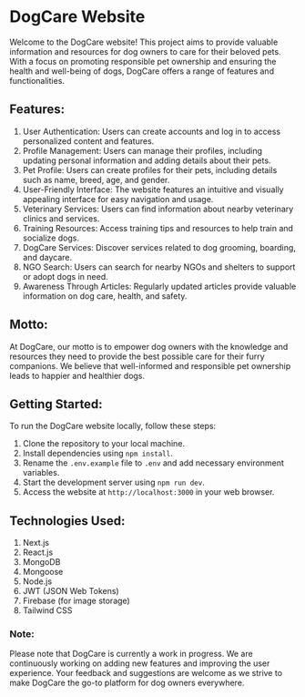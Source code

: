 # DogCare Website
Welcome to the DogCare website! This project aims to provide valuable information and resources for dog owners to care for their beloved pets. With a focus on promoting responsible pet ownership and ensuring the health and well-being of dogs, DogCare offers a range of features and functionalities.

## Features:
1. User Authentication: Users can create accounts and log in to access personalized content and features.
2. Profile Management: Users can manage their profiles, including updating personal information and adding details about their pets.
3. Pet Profile: Users can create profiles for their pets, including details such as name, breed, age, and gender.
4. User-Friendly Interface: The website features an intuitive and visually appealing interface for easy navigation and usage.
5. Veterinary Services: Users can find information about nearby veterinary clinics and services.
6. Training Resources: Access training tips and resources to help train and socialize dogs.
7. DogCare Services: Discover services related to dog grooming, boarding, and daycare.
8. NGO Search: Users can search for nearby NGOs and shelters to support or adopt dogs in need.
9. Awareness Through Articles: Regularly updated articles provide valuable information on dog care, health, and safety.

## Motto:
At DogCare, our motto is to empower dog owners with the knowledge and resources they need to provide the best possible care for their furry companions. We believe that well-informed and responsible pet ownership leads to happier and healthier dogs.

## Getting Started:
To run the DogCare website locally, follow these steps:

1. Clone the repository to your local machine.
2. Install dependencies using `npm install`.
3. Rename the `.env.example` file to `.env` and add necessary environment variables.
4. Start the development server using `npm run dev`.
4. Access the website at `http://localhost:3000` in your web browser.

## Technologies Used:
1. Next.js
2. React.js
3. MongoDB
4. Mongoose
5. Node.js
6. JWT (JSON Web Tokens)
7. Firebase (for image storage)
8. Tailwind CSS

### Note:
Please note that DogCare is currently a work in progress. We are continuously working on adding new features and improving the user experience. Your feedback and suggestions are welcome as we strive to make DogCare the go-to platform for dog owners everywhere.